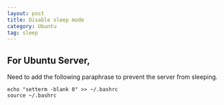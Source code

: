 ```yaml
---
layout: post
title: Disable sleep mode
category: Ubuntu
tag: sleep
---
```


## For Ubuntu Server,

Need to add the following paraphrase to prevent the server from sleeping.

```
echo "setterm -blank 0" >> ~/.bashrc
source ~/.bashrc
```

